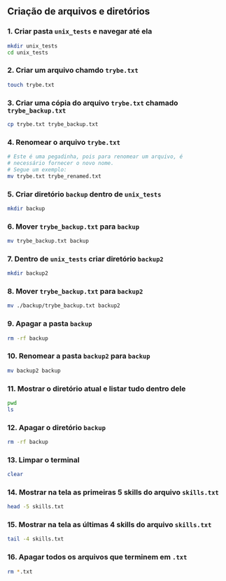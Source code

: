 ## Criação de arquivos e diretórios

### 1. Criar pasta `unix_tests` e navegar até ela

```bash
mkdir unix_tests
cd unix_tests
```

### 2. Criar um arquivo chamdo `trybe.txt`

```bash
touch trybe.txt
```

### 3. Criar uma cópia do arquivo `trybe.txt` chamado `trybe_backup.txt`

```bash
cp trybe.txt trybe_backup.txt
```

### 4. Renomear o arquivo `trybe.txt`

```bash
# Este é uma pegadinha, pois para renomear um arquivo, é
# necessário fornecer o novo nome.
# Segue um exemplo:
mv trybe.txt trybe_renamed.txt
```

### 5. Criar diretório `backup` dentro de `unix_tests`

```bash
mkdir backup
```

### 6. Mover `trybe_backup.txt` para `backup`

```bash
mv trybe_backup.txt backup
```

### 7. Dentro de `unix_tests` criar diretório `backup2`

```bash
mkdir backup2
```

### 8. Mover `trybe_backup.txt` para `backup2`

```bash
mv ./backup/trybe_backup.txt backup2
```

### 9. Apagar a pasta `backup`

```bash
rm -rf backup
```

### 10. Renomear a pasta `backup2` para `backup`

```bash
mv backup2 backup
```

### 11. Mostrar o diretório atual e listar tudo dentro dele

```bash
pwd
ls
```

### 12. Apagar o diretório `backup`

```bash
rm -rf backup
```

### 13. Limpar o terminal

```bash
clear
```

### 14. Mostrar na tela as primeiras 5 skills do arquivo `skills.txt`

```bash
head -5 skills.txt
```

### 15. Mostrar na tela as últimas 4 skills do arquivo `skills.txt`

```bash
tail -4 skills.txt
```

### 16. Apagar todos os arquivos que terminem em `.txt`

```bash
rm *.txt
```
